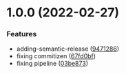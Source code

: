 # 1.0.0 (2022-02-27)


### Features

* adding-semantic-release ([9471286](https://github.com/mdhnpm/wcag-contrast-checker/commit/94712865124594bf6d61caafada4f4ceac649587))
* fixing commitizen ([67fd0bf](https://github.com/mdhnpm/wcag-contrast-checker/commit/67fd0bf2afb305e9b9ad2fe2487379d9e1e460f7))
* fixing pipeline ([03be873](https://github.com/mdhnpm/wcag-contrast-checker/commit/03be8734c1dcc1525dc802e0d1a9691370521230))
